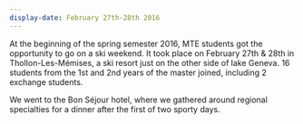 ```yaml
---
display-date: February 27th-28th 2016
---
```

At the beginning of the spring semester 2016, MTE students got the opportunity to go on a ski weekend. It took place on February 27th & 28th in Thollon-Les-Mémises, a ski resort just on the other side of lake Geneva. 
16 students from the 1st and 2nd years of the master joined, including 2 exchange students.

We went to the Bon Séjour hotel, where we gathered around regional specialties for a dinner after the first of two sporty days.